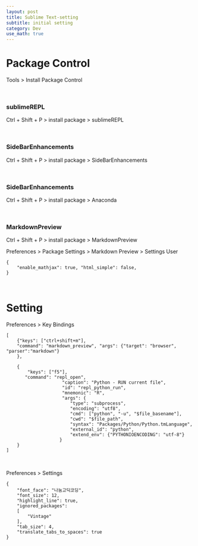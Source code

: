 ```yaml
---
layout: post
title: Sublime Text-setting
subtitle: initial setting
category: Dev
use_math: true
---
```



# Package Control

Tools > Install Package Control

<br>

### sublimeREPL

Ctrl + Shift + P > install package > sublimeREPL

<br>

### SideBarEnhancements

Ctrl + Shift + P > install package > SideBarEnhancements

<br>

### SideBarEnhancements

Ctrl + Shift + P > install package > Anaconda

<br>

### MarkdownPreview

Ctrl + Shift + P > install package > MarkdownPreview

Preferences > Package Settings > Markdown Preview > Settings User

```
{
    "enable_mathjax": true, "html_simple": false,
}
```

<br>

# Setting

Preferences > Key Bindings

```
[
    {"keys": ["ctrl+shift+m"],
    "command": "markdown_preview", "args": {"target": "browser", "parser":"markdown"} 
    },

    {
        "keys": ["f5"],
       "command": "repl_open",
                     "caption": "Python - RUN current file",
                     "id": "repl_python_run",
                     "mnemonic": "R",
                     "args": {
                        "type": "subprocess",
                        "encoding": "utf8",
                        "cmd": ["python", "-u", "$file_basename"],
                        "cwd": "$file_path",
                        "syntax": "Packages/Python/Python.tmLanguage",
                        "external_id": "python",
                        "extend_env": {"PYTHONIOENCODING": "utf-8"}
                    }
    }
]
```

<br>

Preferences > Settings

```
{
    "font_face": "나눔고딕코딩",
    "font_size": 12,
    "highlight_line": true,
    "ignored_packages":
    [
        "Vintage"
    ],
    "tab_size": 4,
    "translate_tabs_to_spaces": true
}
```